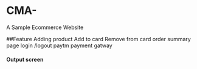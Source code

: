 # CMA-
A Sample Ecommerce Website

##Feature
Adding product 
Add to card
Remove from card
order summary page 
login /logout
paytm payment gatway


#### Output screen

